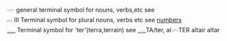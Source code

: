 𓏛 general terminal symbol for nouns, verbs,etc see  
𓏥 III Terminal symbol for plural nouns, verbs etc see [numbers](numbers)   
[𓇾](𓇾) Terminal symbol for 'ter'(terra,terrain) see [𓇿](𓇿)TA/ter, al𓏛TER altair altar  
